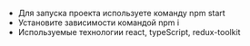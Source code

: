 - Для запуска проекта используете команду npm start
- Установите зависимости командой npm i
- Используемые технологии react, typeScript, redux-toolkit

